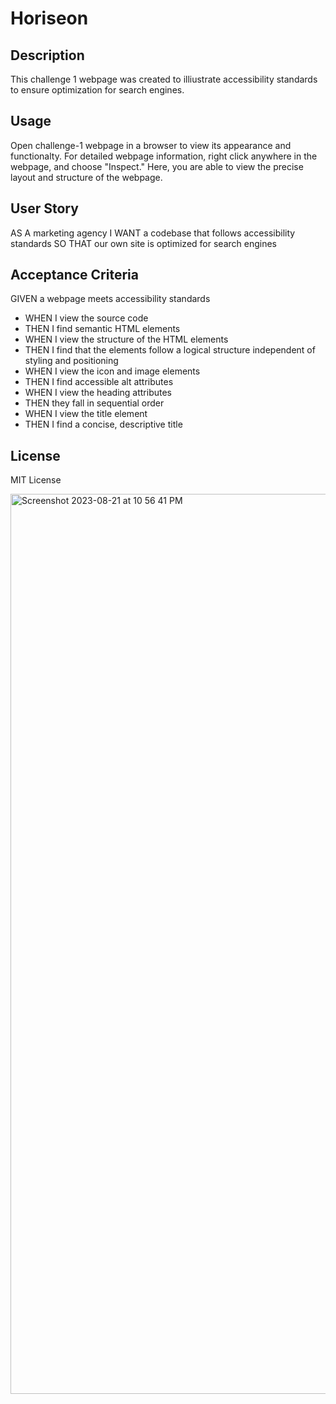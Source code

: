 # Horiseon

## Description

This challenge 1 webpage was created to illiustrate accessibility standards to ensure optimization for search engines.


## Usage

Open challenge-1 webpage in a browser to view its appearance and functionalty. For detailed webpage information, right click anywhere in the webpage, and choose "Inspect." Here, you are able to view the precise layout and structure of the webpage.

## User Story
AS A marketing agency
I WANT a codebase that follows accessibility standards
SO THAT our own site is optimized for search engines

## Acceptance Criteria

GIVEN a webpage meets accessibility standards
- WHEN I view the source code
- THEN I find semantic HTML elements
- WHEN I view the structure of the HTML elements
- THEN I find that the elements follow a logical structure independent of styling and positioning
- WHEN I view the icon and image elements
- THEN I find accessible alt attributes
- WHEN I view the heading attributes
- THEN they fall in sequential order
- WHEN I view the title element
- THEN I find a concise, descriptive title
## License

MIT License

<img width="1440" alt="Screenshot 2023-08-21 at 10 56 41 PM" src="https://github.com/eissamonet/Horiseon/assets/133728858/dc6f71d5-93f8-474c-a217-fe257d167725">
